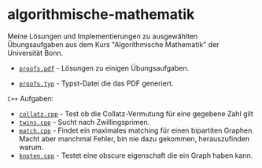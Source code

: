 # algorithmische-mathematik
Meine Lösungen und Implementierungen zu ausgewählten Übungsaufgaben aus dem Kurs "Algorithmische Mathematik" der Universität Bonn.

- [`proofs.pdf`](proofs.pdf) - Lösungen zu einigen Übungsaufgaben.

- [`proofs.typ`](proofs.typ) - Typst-Datei die das PDF generiert.

`C++` Aufgaben:

- [`collatz.cpp`](code/collatz.cpp) - Test ob die Collatz-Vermutung für eine gegebene Zahl gilt
- [`twins.cpp`](code/twins.cpp) - Sucht nach Zwillingsprimen.
- [`match.cpp`](code/match.cpp) - Findet ein maximales matching für einen bipartiten Graphen. Macht aber manchmal Fehler, bin nie dazu gekommen, herauszufinden warum.
- [`knoten.cpp`](code/knoten.cpp) - Testet eine obscure eigenschaft die ein Graph haben kann.
